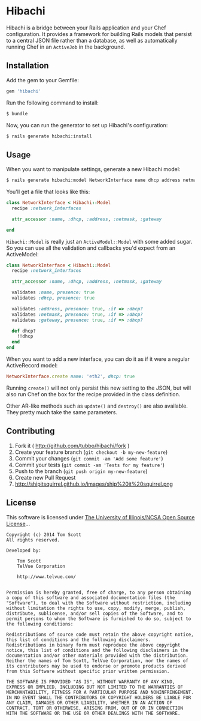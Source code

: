 # Hibachi

Hibachi is a bridge between your Rails application and your Chef
configuration. It provides a framework for building Rails models
that persist to a central JSON file rather than a database, as well as
automatically running Chef in an `ActiveJob` in the background.

## Installation

Add the gem to your Gemfile:

```ruby
gem 'hibachi'
```

Run the following command to install:

```bash
$ bundle
```

Now, you can run the generator to set up Hibachi's configuration:

```bash
$ rails generate hibachi:install
```

## Usage

When you want to manipulate settings, generate a new Hibachi model:

```bash
$ rails generate hibachi:model NetworkInterface name dhcp address netmask gateway
```

You'll get a file that looks like this:

```ruby
class NetworkInterface < Hibachi::Model
  recipe :network_interfaces

  attr_accessor :name, :dhcp, :address, :netmask, :gateway

end
```

`Hibachi::Model` is really just an `ActiveModel::Model` with some added
sugar. So you can use all the validation and callbacks you'd expect from
an ActiveModel:

```ruby
class NetworkInterface < Hibachi::Model
  recipe :network_interfaces

  attr_accessor :name, :dhcp, :address, :netmask, :gateway

  validates :name, presence: true
  validates :dhcp, presence: true

  validates :address, presence: true, :if => :dhcp?
  validates :netmask, presence: true, :if => :dhcp?
  validates :gateway, presence: true, :if => :dhcp?

  def dhcp?
    !!dhcp
  end
end
```

When you want to add a new interface, you can do it as if it were a
regular ActiveRecord model:

```ruby
NetworkInterface.create name: 'eth2', dhcp: true
```

Running `create()` will not only persist this new setting to the JSON,
but will also run Chef on the box for the recipe provided in the class
definition.

Other AR-like methods such as `update()` and `destroy()` are also
available. They pretty much take the same parameters.

## Contributing

1. Fork it ( http://github.com/tubbo/hibachi/fork )
2. Create your feature branch (`git checkout -b my-new-feature`)
3. Commit your changes (`git commit -am 'Add some feature'`)
4. Commit your tests (`git commit -am 'Tests for my feature'`)
5. Push to the branch (`git push origin my-new-feature`)
6. Create new Pull Request
7. <http://shipitsquirrel.github.io/images/ship%20it%20squirrel.png>

## License

This software is licensed under [The University of Illinois/NCSA Open
Source License](http://opensource.org/licenses/NCSA)...

    Copyright (c) 2014 Tom Scott
    All rights reserved.

    Developed by:

        Tom Scott
        TelVue Corporation

        http://www.telvue.com/


    Permission is hereby granted, free of charge, to any person obtaining a copy of this software and associated documentation files (the "Software"), to deal with the Software without restriction, including without limitation the rights to use, copy, modify, merge, publish, distribute, sublicense, and/or sell copies of the Software, and to permit persons to whom the Software is furnished to do so, subject to the following conditions:

    Redistributions of source code must retain the above copyright notice, this list of conditions and the following disclaimers.
    Redistributions in binary form must reproduce the above copyright notice, this list of conditions and the following disclaimers in the documentation and/or other materials provided with the distribution.
    Neither the names of Tom Scott, TelVue Corporation, nor the names of its contributors may be used to endorse or promote products derived from this Software without specific prior written permission.

    THE SOFTWARE IS PROVIDED "AS IS", WITHOUT WARRANTY OF ANY KIND, EXPRESS OR IMPLIED, INCLUDING BUT NOT LIMITED TO THE WARRANTIES OF MERCHANTABILITY, FITNESS FOR A PARTICULAR PURPOSE AND NONINFRINGEMENT. IN NO EVENT SHALL THE CONTRIBUTORS OR COPYRIGHT HOLDERS BE LIABLE FOR ANY CLAIM, DAMAGES OR OTHER LIABILITY, WHETHER IN AN ACTION OF CONTRACT, TORT OR OTHERWISE, ARISING FROM, OUT OF OR IN CONNECTION WITH THE SOFTWARE OR THE USE OR OTHER DEALINGS WITH THE SOFTWARE.

